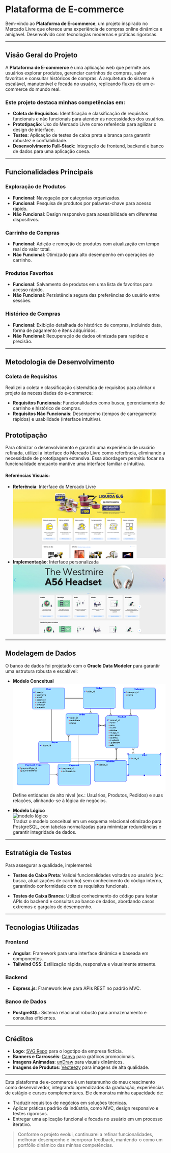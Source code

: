 # Plataforma de E-commerce

Bem-vindo ao **Plataforma de E-commerce**, um projeto inspirado no Mercado Livre que oferece uma experiência de compras online dinâmica e amigável. Desenvolvido com tecnologias modernas e práticas rigorosas.

---

## Visão Geral do Projeto

A **Plataforma de E-commerce** é uma aplicação web que permite aos usuários explorar produtos, gerenciar carrinhos de compras, salvar favoritos e consultar históricos de compras. A arquitetura do sistema é escalável, manutenível e focada no usuário, replicando fluxos de um e-commerce do mundo real.

### Este projeto destaca minhas competências em:

- **Coleta de Requisitos**: Identificação e classificação de requisitos funcionais e não funcionais para atender às necessidades dos usuários.
- **Prototipação**: Uso do Mercado Livre como referência para agilizar o design de interface.
- **Testes**: Aplicação de testes de caixa preta e branca para garantir robustez e confiabilidade.
- **Desenvolvimento Full-Stack**: Integração de frontend, backend e banco de dados para uma aplicação coesa.

---

## Funcionalidades Principais

### Exploração de Produtos
- **Funcional**: Navegação por categorias organizadas.  
- **Funcional**: Pesquisa de produtos por palavras-chave para acesso rápido.  
- **Não Funcional**: Design responsivo para acessibilidade em diferentes dispositivos.

### Carrinho de Compras
- **Funcional**: Adição e remoção de produtos com atualização em tempo real do valor total.  
- **Não Funcional**: Otimizado para alto desempenho em operações de carrinho.

### Produtos Favoritos
- **Funcional**: Salvamento de produtos em uma lista de favoritos para acesso rápido.  
- **Não Funcional**: Persistência segura das preferências do usuário entre sessões.

### Histórico de Compras
- **Funcional**: Exibição detalhada do histórico de compras, incluindo data, forma de pagamento e itens adquiridos.  
- **Não Funcional**: Recuperação de dados otimizada para rapidez e precisão.

---

## Metodologia de Desenvolvimento

### Coleta de Requisitos
Realizei a coleta e classificação sistemática de requisitos para alinhar o projeto às necessidades do e-commerce:

- **Requisitos Funcionais**: Funcionalidades como busca, gerenciamento de carrinho e histórico de compras.
- **Requisitos Não Funcionais**: Desempenho (tempos de carregamento rápidos) e usabilidade (interface intuitiva).

## Prototipação
Para otimizar o desenvolvimento e garantir uma experiência de usuário refinada, utilizei a interface do Mercado Livre como referência, eliminando a necessidade de prototipagem extensiva. Essa abordagem permitiu focar na funcionalidade enquanto mantive uma interface familiar e intuitiva.

#### Referências Visuais:
- **Referência**: Interface do Mercado Livre  
  ![tela do mercado livre](frontend/prototype/homeML.png) 
- **Implementação**: Interface personalizada  
  ![tela do mercado livre](frontend/prototype/home.png) 

---

## Modelagem de Dados

O banco de dados foi projetado com o **Oracle Data Modeler** para garantir uma estrutura robusta e escalável:

- **Modelo Conceitual**  
  ![modelo conceitual](./backend/db/Modelo%20Conceitual.png)  
  Define entidades de alto nível (ex.: Usuários, Produtos, Pedidos) e suas relações, alinhando-se à lógica de negócios.

- **Modelo Lógico**  
  ![modelo lógico](./backend/db/Modelo%20Lógico.png)  
  Traduz o modelo conceitual em um esquema relacional otimizado para PostgreSQL, com tabelas normalizadas para minimizar redundâncias e garantir integridade de dados.

---

## Estratégia de Testes

Para assegurar a qualidade, implementei:

- **Testes de Caixa Preta**: Validei funcionalidades voltadas ao usuário (ex.: busca, atualizações de carrinho) sem conhecimento do código interno, garantindo conformidade com os requisitos funcionais.

- **Testes de Caixa Branca**: Utilizei conhecimento do código para testar APIs do backend e consultas ao banco de dados, abordando casos extremos e gargalos de desempenho.

---

## Tecnologias Utilizadas

### Frontend
- **Angular**: Framework para uma interface dinâmica e baseada em componentes.
- **Tailwind CSS**: Estilização rápida, responsiva e visualmente atraente.

### Backend
- **Express.js**: Framework leve para APIs REST no padrão MVC.

### Banco de Dados
- **PostgreSQL**: Sistema relacional robusto para armazenamento e consultas eficientes.

---

## Créditos

- **Logo**: [SVG Repo](https://www.svgrepo.com) para o logotipo da empresa fictícia.  
- **Banners e Carrosséis**: [Canva](https://www.canva.com) para gráficos promocionais.  
- **Imagens Animadas**: [unDraw](https://undraw.co) para visuais dinâmicos.  
- **Imagens de Produtos**: [Vecteezy](https://www.vecteezy.com) para imagens de alta qualidade.

---

Esta plataforma de e-commerce é um testemunho do meu crescimento como desenvolvedor, integrando aprendizados da graduação, experiências de estágio e cursos complementares. Ele demonstra minha capacidade de:

- Traduzir requisitos de negócios em soluções técnicas.
- Aplicar práticas padrão da indústria, como MVC, design responsivo e testes rigorosos.
- Entregar uma aplicação funcional e focada no usuário em um processo iterativo.

> Conforme o projeto evolui, continuarei a refinar funcionalidades, melhorar desempenho e incorporar feedback, mantendo-o como um portfólio dinâmico das minhas competências.
